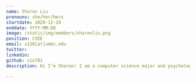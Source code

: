 ```yaml
---
name: Sharon Liu
pronouns: she/her/hers
startdate: 2020-12-20
enddate: YYYY-MM-DD
image: /static/img/members/sharonliu.png
position: CSEE
email: s120[at]umbc.edu
twitter: 
linkedin: 
github: sio781
description: Hi I’m Sharon! I am a computer science major and psychology minor at UMBC in the graduating class of 2022. I enjoy applying my knowledge to other fields to branch out and learn.

---
```

